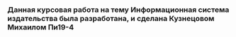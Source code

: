 ### Данная курсовая работа на тему Информационная система издательства была разработана, и сделана Кузнецовом Михаилом Пи19-4
